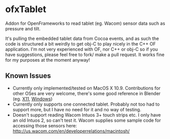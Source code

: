 # ofxTablet

Addon for OpenFrameworks to read tablet (eg. Wacom) sensor data such as pressure and tilt.

It's pulling the embedded tablet data from Cocoa events, and as such the code is structured a bit weirdly to get obj-C to play nicely in the C++ OF application. I'm not very experienced with OF, nor C++ or obj-C so if you have suggestions, please feel free to fork/ make a pull request. It works fine for my purposes at the moment anyway!

Known Issues
------------

* Currently only implemented/tested on MacOS X 10.9. Contributions for other OSes are very welcome, there's some good reference in Blender (eg. [X11](https://github.com/nicholasbishop/blender/blob/trunk/intern/ghost/intern/GHOST_SystemX11.cpp#L1928), [Windows](https://github.com/nicholasbishop/blender/blob/trunk/intern/ghost/intern/GHOST_WindowWin32.cpp#L313))
* Currently only supports one connected tablet. Probably not too had to support more, but I have no need for it and no way of testing.
* Doesn't support reading Wacom Intuos 3+ touch strips etc. I only have an old Intuos 2, so can't test it. Wacom supplies some sample code for accessing those sensors here: http://us.wacom.com/en/developerrelations/macintosh/

